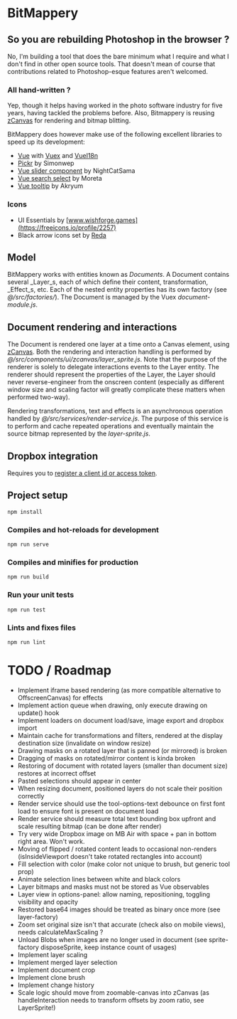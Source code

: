 # BitMappery

## So you are rebuilding Photoshop in the browser ?

No, I'm building a tool that does the bare minimum what I require and what I don't
find in other open source tools. That doesn't mean of course that contributions
related to Photoshop-esque features aren't welcomed.

### All hand-written ?

Yep, though it helps having worked in the photo software industry for five years, having
tackled the problems before. Also, Bitmappery is reusing [zCanvas](https://github.com/igorski/zCanvas)
for rendering and bitmap blitting.

BitMappery does however make use of the following excellent libraries to speed up its development:

 * [Vue](https://github.com/vuejs/vue) with [Vuex](https://github.com/vuejs/vuex) and [VueI18n](https://github.com/kazupon/vue-i18n)
 * [Pickr](https://github.com/Simonwep/pickr) by Simonwep
 * [Vue slider component](https://github.com/NightCatSama/vue-slider-component) by NightCatSama
 * [Vue search select](https://github.com/moreta/vue-search-select#readme) by Moreta
 * [Vue tooltip](https://github.com/Akryum/v-tooltip) by Akryum

### Icons

* UI Essentials by [www.wishforge.games](https://freeicons.io/profile/2257)
* Black arrow icons set by [Reda](https://freeicons.io/profile/6156)

## Model

BitMappery works with entities known as _Documents_. A Document contains several _Layer_s, each of
which define their content, transformation, _Effect_s, etc. Each of the nested entity properties
has its own factory (see _@/src/factories/_). The Document is managed by the Vuex _document-module.js_.

## Document rendering and interactions

The Document is rendered one layer at a time onto a Canvas element, using [zCanvas](https://github.com/igorski/zCanvas). Both the rendering and interaction handling is performed by _@/src/components/ui/zcanvas/layer_sprite.js_.
Note that the purpose of the renderer is solely to delegate interactions events to the Layer entity. The
renderer should represent the properties of the Layer, the Layer should never reverse-engineer from the onscreen
content (especially as different window size and scaling factor will greatly complicate these matters when
performed two-way).

Rendering transformations, text and effects is an asynchronous operation handled by _@/src/services/render-service.js_. The purpose of this service is to perform and cache repeated operations and eventually maintain
the source bitmap represented by the _layer-sprite.js_.

## Dropbox integration

Requires you to [register a client id or access token](https://www.dropbox.com/developers/apps).

## Project setup
```
npm install
```

### Compiles and hot-reloads for development
```
npm run serve
```

### Compiles and minifies for production
```
npm run build
```

### Run your unit tests
```
npm run test
```

### Lints and fixes files
```
npm run lint
```

# TODO / Roadmap

* Implement iframe based rendering (as more compatible alternative to OffscreenCanvas) for effects
* Implement action queue when drawing, only execute drawing on update() hook
* Implement loaders on document load/save, image export and dropbox import
* Maintain cache for transformations and filters, rendered at the display destination size (invalidate on window resize)
* Drawing masks on a rotated layer that is panned (or mirrored) is broken
* Dragging of masks on rotated/mirror content is kinda broken
* Restoring of document with rotated layers (smaller than document size) restores at incorrect offset
* Pasted selections should appear in center
* When resizing document, positioned layers do not scale their position correctly
* Render service should use the tool-options-text debounce on first font load to ensure font is present on document load
* Render service should measure total text bounding box upfront and scale resulting bitmap (can be done after render)
* Try very wide Dropbox image on MB Air with space + pan in bottom right area. Won't work.
* Moving of flipped / rotated content leads to occasional non-renders (isInsideViewport doesn't take rotated rectangles into account)
* Fill selection with color (make color not unique to brush, but generic tool prop)
* Animate selection lines between white and black colors
* Layer bitmaps and masks must not be stored as Vue observables
* Layer view in options-panel: allow naming, repositioning, toggling visibility and opacity
* Restored base64 images should be treated as binary once more (see layer-factory)
* Zoom set original size isn't that accurate (check also on mobile views), needs calculateMaxScaling ?
* Unload Blobs when images are no longer used in document (see sprite-factory disposeSprite, keep instance count of usages)
* Implement layer scaling
* Implement merged layer selection
* Implement document crop
* Implement clone brush
* Implement change history
* Scale logic should move from zoomable-canvas into zCanvas (as handleInteraction needs to transform offsets by zoom ratio, see LayerSprite!)
